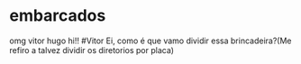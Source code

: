 # embarcados
omg vitor hugo hi!!
#Vitor
Ei, como é que vamo dividir essa brincadeira?(Me refiro a talvez dividir os diretorios por placa)
